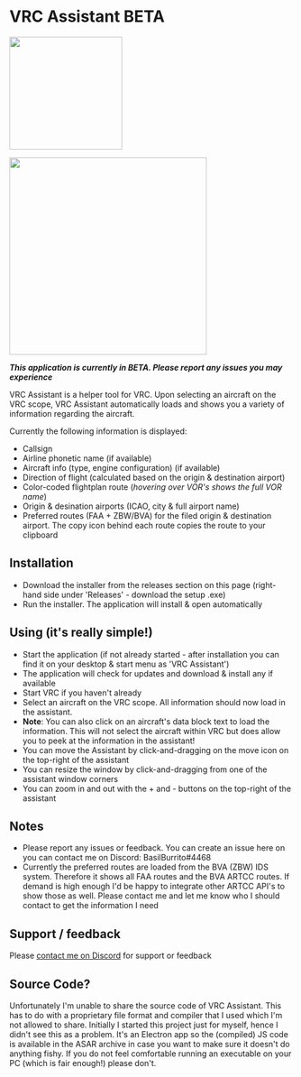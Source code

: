 # VRC Assistant BETA

<a href="https://github.com/BasBuur/vrc-assistant/releases/download/latest/VRC.Assistant.Setup.0.4.0.exe"><img src="https://user-images.githubusercontent.com/7340024/157321916-c2ecd6b9-b9d0-422f-90da-bfd5bb6bc992.png" width="200"/></a>

<img src="https://user-images.githubusercontent.com/7340024/156903274-0d016fd1-f71a-464a-9dc4-079dcddf8113.png" width="350" />

***This application is currently in BETA. Please report any issues you may experience***

VRC Assistant is a helper tool for VRC. Upon selecting an aircraft on the VRC scope, VRC Assistant automatically loads and shows you a variety of information regarding the aircraft.

Currently the following information is displayed:

* Callsign
* Airline phonetic name (if available)
* Aircraft info (type, engine configuration) (if available)
* Direction of flight (calculated based on the origin & destination airport)
* Color-coded flightplan route (*hovering over VOR's shows the full VOR name*)
* Origin & desination airports (ICAO, city & full airport name)
* Preferred routes (FAA + ZBW/BVA) for the filed origin & destination airport. The copy icon behind each route copies the route to your clipboard

## Installation
* Download the installer from the releases section on this page (right-hand side under 'Releases' - download the setup .exe)
* Run the installer. The application will install & open automatically

## Using (it's **really** simple!)
* Start the application (if not already started - after installation you can find it on your desktop & start menu as 'VRC Assistant')
* The application will check for updates and download & install any if available
* Start VRC if you haven't already
* Select an aircraft on the VRC scope. All information should now load in the assistant.
* **Note**: You can also click on an aircraft's data block text to load the information. This will not select the aircraft within VRC but does allow you to peek at the information in the assistant!
* You can move the Assistant by click-and-dragging on the move icon on the top-right of the assistant
* You can resize the window by click-and-dragging from one of the assistant window corners
* You can zoom in and out with the + and - buttons on the top-right of the assistant

## Notes
* Please report any issues or feedback. You can create an issue here on you can contact me on Discord: BasilBurrito#4468
* Currently the preferred routes are loaded from the BVA (ZBW) IDS system. Therefore it shows all FAA routes and the BVA ARTCC routes. If demand is high enough I'd be happy to integrate other ARTCC API's to show those as well. Please contact me and let me know who I should contact to get the information I need

## Support / feedback
Please [contact me on Discord](https://discordapp.com/users/290912506703118347) for support or feedback

## Source Code?
Unfortunately I'm unable to share the source code of VRC Assistant. This has to do with a proprietary file format and compiler that I used which I'm not allowed to share. Initially I started this project just for myself, hence I didn't see this as a problem. It's an Electron app so the (compiled) JS code is available in the ASAR archive in case you want to make sure it doesn't do anything fishy. If you do not feel comfortable running an executable on your PC (which is fair enough!) please don't.
